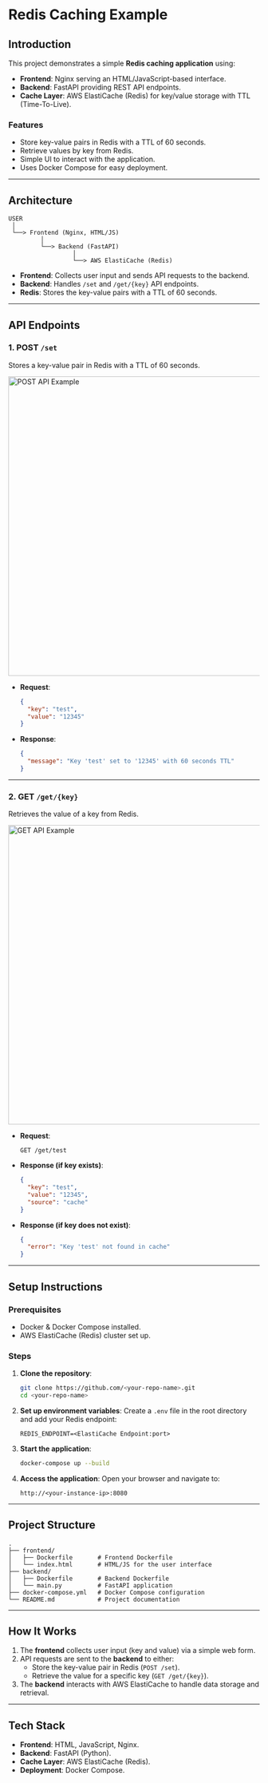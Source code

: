 
# **Redis Caching Example**

## **Introduction**
This project demonstrates a simple **Redis caching application** using:
- **Frontend**: Nginx serving an HTML/JavaScript-based interface.
- **Backend**: FastAPI providing REST API endpoints.
- **Cache Layer**: AWS ElastiCache (Redis) for key/value storage with TTL (Time-To-Live).

### **Features**
- Store key-value pairs in Redis with a TTL of 60 seconds.
- Retrieve values by key from Redis.
- Simple UI to interact with the application.
- Uses Docker Compose for easy deployment.

---

## **Architecture**
```plaintext
USER
 │
 └──> Frontend (Nginx, HTML/JS)
         │
         └──> Backend (FastAPI)
                  │
                  └──> AWS ElastiCache (Redis)
```

- **Frontend**: Collects user input and sends API requests to the backend.
- **Backend**: Handles `/set` and `/get/{key}` API endpoints.
- **Redis**: Stores the key-value pairs with a TTL of 60 seconds.

---

## **API Endpoints**

### **1. POST `/set`**
Stores a key-value pair in Redis with a TTL of 60 seconds.

<img src="https://github.com/user-attachments/assets/af3251b5-aa08-4808-9d20-76dfc4be6579" alt="POST API Example" width="600">

- **Request**:
  ```json
  {
    "key": "test",
    "value": "12345"
  }
  ```
- **Response**:
  ```json
  {
    "message": "Key 'test' set to '12345' with 60 seconds TTL"
  }
  ```

---

### **2. GET `/get/{key}`**
Retrieves the value of a key from Redis.

<img src="https://github.com/user-attachments/assets/8388b2af-ea39-4f59-8af0-efcade4ef94c" alt="GET API Example" width="600">

- **Request**:
  ```
  GET /get/test
  ```
- **Response (if key exists)**:
  ```json
  {
    "key": "test",
    "value": "12345",
    "source": "cache"
  }
  ```
- **Response (if key does not exist)**:
  ```json
  {
    "error": "Key 'test' not found in cache"
  }
  ```

---

## **Setup Instructions**

### **Prerequisites**
- Docker & Docker Compose installed.
- AWS ElastiCache (Redis) cluster set up.

### **Steps**
1. **Clone the repository**:
   ```bash
   git clone https://github.com/<your-repo-name>.git
   cd <your-repo-name>
   ```

2. **Set up environment variables**:
   Create a `.env` file in the root directory and add your Redis endpoint:
   ```env
   REDIS_ENDPOINT=<ElastiCache Endpoint:port>
   ```

3. **Start the application**:
   ```bash
   docker-compose up --build
   ```

4. **Access the application**:
   Open your browser and navigate to:
   ```
   http://<your-instance-ip>:8080
   ```

---

## **Project Structure**
```plaintext
.
├── frontend/
│   ├── Dockerfile       # Frontend Dockerfile
│   └── index.html       # HTML/JS for the user interface
├── backend/
│   ├── Dockerfile       # Backend Dockerfile
│   └── main.py          # FastAPI application
├── docker-compose.yml   # Docker Compose configuration
└── README.md            # Project documentation
```

---

## **How It Works**
1. The **frontend** collects user input (key and value) via a simple web form.
2. API requests are sent to the **backend** to either:
   - Store the key-value pair in Redis (`POST /set`).
   - Retrieve the value for a specific key (`GET /get/{key}`).
3. The **backend** interacts with AWS ElastiCache to handle data storage and retrieval.

---

## **Tech Stack**
- **Frontend**: HTML, JavaScript, Nginx.
- **Backend**: FastAPI (Python).
- **Cache Layer**: AWS ElastiCache (Redis).
- **Deployment**: Docker Compose.
